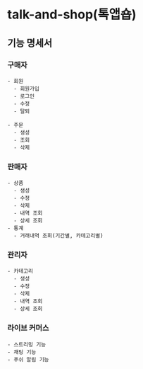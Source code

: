 # talk-and-shop(톡앱숍)


  ## 기능 명세서


  ### 구매자
    - 회원
      - 회원가입
      - 로그인
      - 수정
      - 탈퇴	

    - 주문
      - 생성
      - 조회
      - 삭제

  ### 판매자
    - 상품
      - 생성
      - 수정
      - 삭제
      - 내역 조회
      - 상세 조회
    - 통계
      - 거래내역 조회(기간별, 카테고리별)
  ### 관리자
    - 카테고리
      - 생성
      - 수정
      - 삭제
      - 내역 조회
      - 상세 조회

  ### 라이브 커머스
    - 스트리밍 기능
    - 채팅 기능
    - 푸쉬 알림 기능
